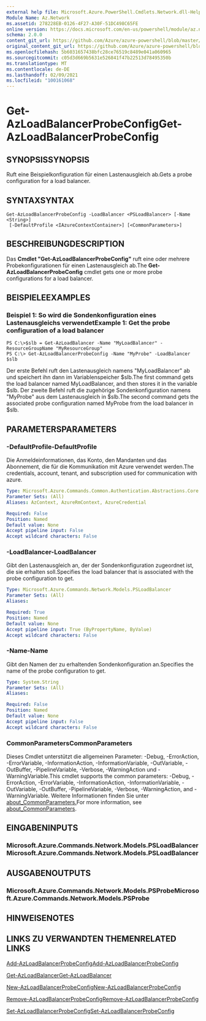 ```yaml
---
external help file: Microsoft.Azure.PowerShell.Cmdlets.Network.dll-Help.xml
Module Name: Az.Network
ms.assetid: 278228EB-0126-4F27-A30F-51DC498C65FE
online version: https://docs.microsoft.com/en-us/powershell/module/az.network/get-azloadbalancerprobeconfig
schema: 2.0.0
content_git_url: https://github.com/Azure/azure-powershell/blob/master/src/Network/Network/help/Get-AzLoadBalancerProbeConfig.md
original_content_git_url: https://github.com/Azure/azure-powershell/blob/master/src/Network/Network/help/Get-AzLoadBalancerProbeConfig.md
ms.openlocfilehash: 5b6031657438bfc28ce76519c8489e041a060965
ms.sourcegitcommit: c05d3d669b5631e526841f47b22513d78495350b
ms.translationtype: MT
ms.contentlocale: de-DE
ms.lasthandoff: 02/09/2021
ms.locfileid: "100161068"
---
```

# <span data-ttu-id="52958-101">Get-AzLoadBalancerProbeConfig</span><span class="sxs-lookup"><span data-stu-id="52958-101">Get-AzLoadBalancerProbeConfig</span></span>

## <span data-ttu-id="52958-102">SYNOPSIS</span><span class="sxs-lookup"><span data-stu-id="52958-102">SYNOPSIS</span></span>
<span data-ttu-id="52958-103">Ruft eine Beispielkonfiguration für einen Lastenausgleich ab.</span><span class="sxs-lookup"><span data-stu-id="52958-103">Gets a probe configuration for a load balancer.</span></span>

## <span data-ttu-id="52958-104">SYNTAX</span><span class="sxs-lookup"><span data-stu-id="52958-104">SYNTAX</span></span>

```
Get-AzLoadBalancerProbeConfig -LoadBalancer <PSLoadBalancer> [-Name <String>]
 [-DefaultProfile <IAzureContextContainer>] [<CommonParameters>]
```

## <span data-ttu-id="52958-105">BESCHREIBUNG</span><span class="sxs-lookup"><span data-stu-id="52958-105">DESCRIPTION</span></span>
<span data-ttu-id="52958-106">Das **Cmdlet "Get-AzLoadBalancerProbeConfig"** ruft eine oder mehrere Probekonfigurationen für einen Lastenausgleich ab.</span><span class="sxs-lookup"><span data-stu-id="52958-106">The **Get-AzLoadBalancerProbeConfig** cmdlet gets one or more probe configurations for a load balancer.</span></span>

## <span data-ttu-id="52958-107">BEISPIELE</span><span class="sxs-lookup"><span data-stu-id="52958-107">EXAMPLES</span></span>

### <span data-ttu-id="52958-108">Beispiel 1: So wird die Sondenkonfiguration eines Lastenausgleichs verwendet</span><span class="sxs-lookup"><span data-stu-id="52958-108">Example 1: Get the probe configuration of a load balancer</span></span>
```
PS C:\>$slb = Get-AzLoadBalancer -Name "MyLoadBalancer" -ResourceGroupName "MyResourceGroup"
PS C:\> Get-AzLoadBalancerProbeConfig -Name "MyProbe" -LoadBalancer $slb
```

<span data-ttu-id="52958-109">Der erste Befehl ruft den Lastenausgleich namens "MyLoadBalancer" ab und speichert ihn dann im Variablenspeicher $slb.</span><span class="sxs-lookup"><span data-stu-id="52958-109">The first command gets the load balancer named MyLoadBalancer, and then stores it in the variable $slb.</span></span>
<span data-ttu-id="52958-110">Der zweite Befehl ruft die zugehörige Sondenkonfiguration namens "MyProbe" aus dem Lastenausgleich in $slb.</span><span class="sxs-lookup"><span data-stu-id="52958-110">The second command gets the associated probe configuration named MyProbe from the load balancer in $slb.</span></span>

## <span data-ttu-id="52958-111">PARAMETERS</span><span class="sxs-lookup"><span data-stu-id="52958-111">PARAMETERS</span></span>

### <span data-ttu-id="52958-112">-DefaultProfile</span><span class="sxs-lookup"><span data-stu-id="52958-112">-DefaultProfile</span></span>
<span data-ttu-id="52958-113">Die Anmeldeinformationen, das Konto, den Mandanten und das Abonnement, die für die Kommunikation mit Azure verwendet werden.</span><span class="sxs-lookup"><span data-stu-id="52958-113">The credentials, account, tenant, and subscription used for communication with azure.</span></span>

```yaml
Type: Microsoft.Azure.Commands.Common.Authentication.Abstractions.Core.IAzureContextContainer
Parameter Sets: (All)
Aliases: AzContext, AzureRmContext, AzureCredential

Required: False
Position: Named
Default value: None
Accept pipeline input: False
Accept wildcard characters: False
```

### <span data-ttu-id="52958-114">-LoadBalancer</span><span class="sxs-lookup"><span data-stu-id="52958-114">-LoadBalancer</span></span>
<span data-ttu-id="52958-115">Gibt den Lastenausgleich an, der der Sondenkonfiguration zugeordnet ist, die sie erhalten soll.</span><span class="sxs-lookup"><span data-stu-id="52958-115">Specifies the load balancer that is associated with the probe configuration to get.</span></span>

```yaml
Type: Microsoft.Azure.Commands.Network.Models.PSLoadBalancer
Parameter Sets: (All)
Aliases:

Required: True
Position: Named
Default value: None
Accept pipeline input: True (ByPropertyName, ByValue)
Accept wildcard characters: False
```

### <span data-ttu-id="52958-116">-Name</span><span class="sxs-lookup"><span data-stu-id="52958-116">-Name</span></span>
<span data-ttu-id="52958-117">Gibt den Namen der zu erhaltenden Sondenkonfiguration an.</span><span class="sxs-lookup"><span data-stu-id="52958-117">Specifies the name of the probe configuration to get.</span></span>

```yaml
Type: System.String
Parameter Sets: (All)
Aliases:

Required: False
Position: Named
Default value: None
Accept pipeline input: False
Accept wildcard characters: False
```

### <span data-ttu-id="52958-118">CommonParameters</span><span class="sxs-lookup"><span data-stu-id="52958-118">CommonParameters</span></span>
<span data-ttu-id="52958-119">Dieses Cmdlet unterstützt die allgemeinen Parameter: -Debug, -ErrorAction, -ErrorVariable, -InformationAction, -InformationVariable, -OutVariable, -OutBuffer, -PipelineVariable, -Verbose, -WarningAction und -WarningVariable.</span><span class="sxs-lookup"><span data-stu-id="52958-119">This cmdlet supports the common parameters: -Debug, -ErrorAction, -ErrorVariable, -InformationAction, -InformationVariable, -OutVariable, -OutBuffer, -PipelineVariable, -Verbose, -WarningAction, and -WarningVariable.</span></span> <span data-ttu-id="52958-120">Weitere Informationen finden Sie unter [about_CommonParameters.](http://go.microsoft.com/fwlink/?LinkID=113216)</span><span class="sxs-lookup"><span data-stu-id="52958-120">For more information, see [about_CommonParameters](http://go.microsoft.com/fwlink/?LinkID=113216).</span></span>

## <span data-ttu-id="52958-121">EINGABEN</span><span class="sxs-lookup"><span data-stu-id="52958-121">INPUTS</span></span>

### <span data-ttu-id="52958-122">Microsoft.Azure.Commands.Network.Models.PSLoadBalancer</span><span class="sxs-lookup"><span data-stu-id="52958-122">Microsoft.Azure.Commands.Network.Models.PSLoadBalancer</span></span>

## <span data-ttu-id="52958-123">AUSGABEN</span><span class="sxs-lookup"><span data-stu-id="52958-123">OUTPUTS</span></span>

### <span data-ttu-id="52958-124">Microsoft.Azure.Commands.Network.Models.PSProbe</span><span class="sxs-lookup"><span data-stu-id="52958-124">Microsoft.Azure.Commands.Network.Models.PSProbe</span></span>

## <span data-ttu-id="52958-125">HINWEISE</span><span class="sxs-lookup"><span data-stu-id="52958-125">NOTES</span></span>

## <span data-ttu-id="52958-126">LINKS ZU VERWANDTEN THEMEN</span><span class="sxs-lookup"><span data-stu-id="52958-126">RELATED LINKS</span></span>

[<span data-ttu-id="52958-127">Add-AzLoadBalancerProbeConfig</span><span class="sxs-lookup"><span data-stu-id="52958-127">Add-AzLoadBalancerProbeConfig</span></span>](./Add-AzLoadBalancerProbeConfig.md)

[<span data-ttu-id="52958-128">Get-AzLoadBalancer</span><span class="sxs-lookup"><span data-stu-id="52958-128">Get-AzLoadBalancer</span></span>](./Get-AzLoadBalancer.md)

[<span data-ttu-id="52958-129">New-AzLoadBalancerProbeConfig</span><span class="sxs-lookup"><span data-stu-id="52958-129">New-AzLoadBalancerProbeConfig</span></span>](./New-AzLoadBalancerProbeConfig.md)

[<span data-ttu-id="52958-130">Remove-AzLoadBalancerProbeConfig</span><span class="sxs-lookup"><span data-stu-id="52958-130">Remove-AzLoadBalancerProbeConfig</span></span>](./Remove-AzLoadBalancerProbeConfig.md)

[<span data-ttu-id="52958-131">Set-AzLoadBalancerProbeConfig</span><span class="sxs-lookup"><span data-stu-id="52958-131">Set-AzLoadBalancerProbeConfig</span></span>](./Set-AzLoadBalancerProbeConfig.md)


